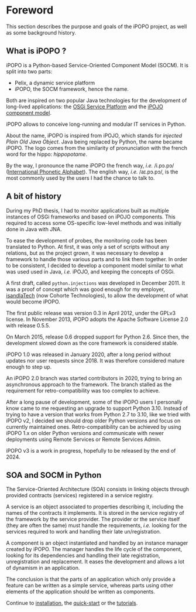 # Foreword

This section describes the purpose and goals of the iPOPO project, as
well as some background history.

## What is iPOPO ?

iPOPO is a Python-based Service-Oriented Component Model (SOCM). It is
split into two parts:

* Pelix, a dynamic service platform
* iPOPO, the SOCM framework, hence the name.

Both are inspired on two popular Java technologies for the development
of long-lived applications: the [OSGi Service Platform](http://osgi.org/) and the
[iPOJO component model](http://felix.apache.org/documentation/subprojects/apache-felix-ipojo.html).

iPOPO allows to conceive long-running and modular IT services in Python.

About the name, iPOPO is inspired from iPOJO, which stands for *injected
Plain Old Java Object*. Java being replaced by Python, the name became
iPOPO. The logo comes from the similarity of pronunciation with the
french word for the hippo: *hippopotame*.

By the way, I pronounce the name iPOPO the french way, *i.e.* /i.pɔ.pɔ/
([International Phonetic Alphabet](https://en.wikipedia.org/wiki/International_Phonetic_Alphabet)).
The english way, *i.e.* /aɪ.pɔ.pɔ/, is the most commonly used by the
users I had the chance to talk to.

## A bit of history

During my PhD thesis, I had to monitor applications built as multiple
instances of OSGi frameworks and based on iPOJO components. This
required to access some OS-specific low-level methods and was initially
done in Java with JNA.

To ease the development of probes, the monitoring code has been
translated to Python. At first, it was only a set of scripts without any
relations, but as the project grown, it was necessary to develop a
framework to handle those various parts and to link them together. In
order to be consistent, I decided to develop a component model similar
to what was used used in Java, *i.e.* iPOJO, and keeping the concepts of
OSGi.

A first draft, called `python.injections` was developed in December 2011.
It was a proof of concept which was good enough for my employer,
[isandlaTech](http://www.cohorte-technologies.com/fr/) (now Cohorte
Technologies), to allow the development of what would become iPOPO.

The first public release was version 0.3 in April 2012, under the GPLv3
license. In November 2013, iPOPO adopts the Apache Software License 2.0
with release 0.5.5.

On March 2015, release 0.6 dropped support for Python 2.6. Since then,
the development slowed down as the core framework is considered stable.

iPOPO 1.0 was released in January 2020, after a long period without updates nor
user requests since 2018. It was therefore considered mature enough to step up.

An iPOPO 2.0 branch was started contributors in 2020, trying to bring an
asynchronous approach to the framework. The branch stalled as the requirement
for retro-compatibility was too complex to achieve.

After a long pause of development, some of the iPOPO users I personally know
came to me requesting an upgrade to support Python 3.10.
Instead of trying to have a version that works from Python 2.7 to 3.10, like we
tried with iPOPO v2, I decided we should drop older Python versions and focus
on currently maintained ones. Retro-compatibility can be achieved by using
iPOPO 1.x on older Python versions and communicate with newer deployments using
Remote Services or Remote Services Admin.

iPOPO v3 is a work in progress, hopefully to be released by the end of 2024.

## SOA and SOCM in Python

The Service-Oriented Architecture (SOA) consists in linking objects
through provided contracts (services) registered in a service registry.

A service is an object associated to properties describing it, including
the names of the contracts it implements. It is stored in the service
registry of the framework by the service provider. The provider or the
service itself (they are often the same) must handle the requirements,
*i.e.* looking for the services required to work and handling their late
un/registration.

A component is an object instantiated and handled by an instance manager
created by iPOPO. The manager handles the life cycle of the component,
looking for its dependencies and handling their late registration,
unregistration and replacement. It eases the development and allows a
lot of dynamism in an application.

The conclusion is that the parts of an application which only provide a
feature can be written as a simple service, whereas parts using other
elements of the application should be written as components.

Continue to [installation](./installation.md), the
[quick-start](./quickstart.md) or the
[tutorials](./tutorials/index.md).
